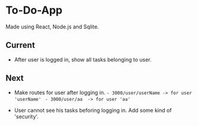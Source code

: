 # To-Do-App

Made using React, Node.js and Sqlite.

## Current

- After user is logged in, show all tasks belonging to user.

## Next

- Make routes for user after logging in. 
    ``` - 3000/user/userName -> for user 'userName' ```
    ``` - 3000/user/aa  -> for user 'aa'```

- User cannot see his tasks beforing logging in. Add some kind of 'security'.